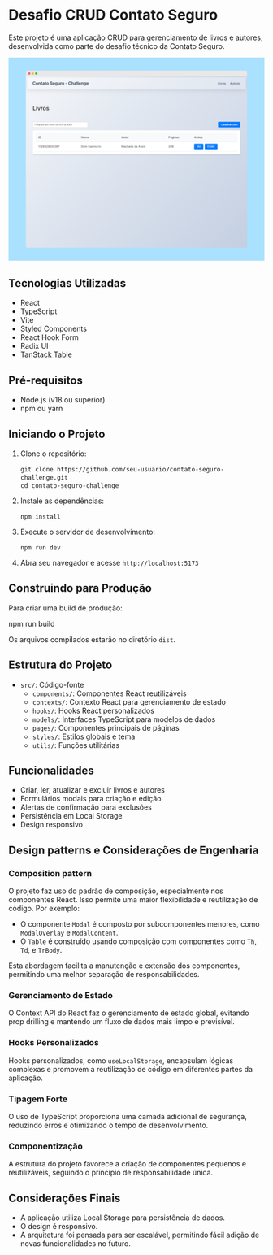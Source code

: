 # Desafio CRUD Contato Seguro

Este projeto é uma aplicação CRUD para gerenciamento de livros e autores, desenvolvida como parte do desafio técnico da Contato Seguro.

![Screenshot da Aplicação](https://raw.githubusercontent.com/pedroseibel/contato-seguro-challenge/refs/heads/main/public/application-screenshot.png)

## Tecnologias Utilizadas

- React
- TypeScript
- Vite
- Styled Components
- React Hook Form
- Radix UI
- TanStack Table

## Pré-requisitos

- Node.js (v18 ou superior)
- npm ou yarn

## Iniciando o Projeto

1. Clone o repositório:
   ```
   git clone https://github.com/seu-usuario/contato-seguro-challenge.git
   cd contato-seguro-challenge
   ```

2. Instale as dependências:
   ```
   npm install
   ```

3. Execute o servidor de desenvolvimento:
   ```
   npm run dev
   ```

4. Abra seu navegador e acesse `http://localhost:5173`

## Construindo para Produção

Para criar uma build de produção:

npm run build


Os arquivos compilados estarão no diretório `dist`.

## Estrutura do Projeto

- `src/`: Código-fonte
  - `components/`: Componentes React reutilizáveis
  - `contexts/`: Contexto React para gerenciamento de estado
  - `hooks/`: Hooks React personalizados
  - `models/`: Interfaces TypeScript para modelos de dados
  - `pages/`: Componentes principais de páginas
  - `styles/`: Estilos globais e tema
  - `utils/`: Funções utilitárias

## Funcionalidades

- Criar, ler, atualizar e excluir livros e autores
- Formulários modais para criação e edição
- Alertas de confirmação para exclusões
- Persistência em Local Storage
- Design responsivo


## Design patterns e Considerações de Engenharia

### Composition pattern

O projeto faz uso do padrão de composição, especialmente nos componentes React. Isso permite uma maior flexibilidade e reutilização de código. Por exemplo:

- O componente `Modal` é composto por subcomponentes menores, como `ModalOverlay` e `ModalContent`.
- O `Table` é construído usando composição com componentes como `Th`, `Td`, e `TrBody`.

Esta abordagem facilita a manutenção e extensão dos componentes, permitindo uma melhor separação de responsabilidades.

### Gerenciamento de Estado

O Context API do React faz o gerenciamento de estado global, evitando prop drilling e mantendo um fluxo de dados mais limpo e previsível.

### Hooks Personalizados

Hooks personalizados, como `useLocalStorage`, encapsulam lógicas complexas e promovem a reutilização de código em diferentes partes da aplicação.

### Tipagem Forte

O uso de TypeScript proporciona uma camada adicional de segurança, reduzindo erros e otimizando o tempo de desenvolvimento.

### Componentização

A estrutura do projeto favorece a criação de componentes pequenos e reutilizáveis, seguindo o princípio de responsabilidade única.

## Considerações Finais

- A aplicação utiliza Local Storage para persistência de dados.
- O design é responsivo.
- A arquitetura foi pensada para ser escalável, permitindo fácil adição de novas funcionalidades no futuro.
